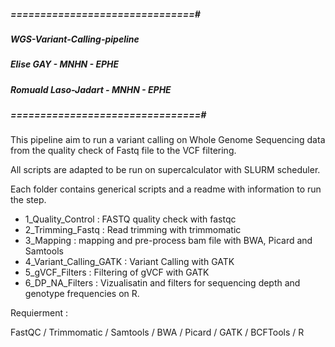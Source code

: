 ##### ===============================#
##### WGS-Variant-Calling-pipeline
##### Elise GAY  - MNHN - EPHE
##### Romuald Laso-Jadart - MNHN - EPHE
##### ================================#

This pipeline aim to run a variant calling on Whole Genome Sequencing data from the quality check of Fastq file to the VCF filtering.

All scripts are adapted to be run on supercalculator with SLURM scheduler.

Each folder contains generical scripts and a readme with information to run the step. 

- 1_Quality_Control : FASTQ quality check with fastqc
- 2_Trimming_Fastq : Read trimming with trimmomatic
- 3_Mapping : mapping and pre-process bam file with BWA, Picard and Samtools
- 4_Variant_Calling_GATK : Variant Calling with GATK
- 5_gVCF_Filters : Filtering of gVCF with GATK
- 6_DP_NA_Filters : Vizualisatin and filters for sequencing depth and genotype frequencies on R.
  
Requierment : 

FastQC / Trimmomatic / Samtools / BWA / Picard / GATK / BCFTools / R
